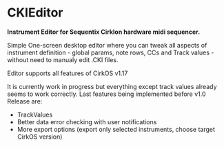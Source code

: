 # CKIEditor
**Instrument Editor for Sequentix Cirklon hardware midi sequencer.**

Simple One-screen desktop editor where you can tweak all aspects of instrument definition - global params, note rows, CCs and Track values - without need to manualy edit .CKI files.

Editor supports all features of CirkOS v1.17

It is currently work in progress but everything except track values already seems to work correctly.
Last features being implemented before v1.0 Release are:

* TrackValues
* Better data error checking with user notifications
* More export options (export only selected instruments, choose target CirkOS version)
